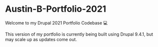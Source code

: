 # Austin-B-Portfolio-2021
Welcome to my Drupal 2021 Portfolio Codebase 💻

This version of my portfolio is currently being built using Drupal 9.4.1, but may scale up as updates come out.
